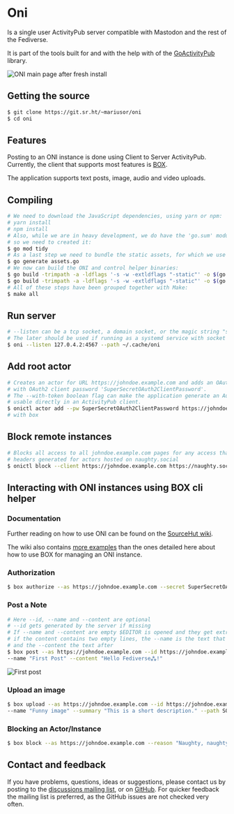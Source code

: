 # Oni

Is a single user ActivityPub server compatible with Mastodon and the rest of the Fediverse.

It is part of the tools built for and with the help with of the [GoActivityPub](https://github.com/go-ap) library.

![ONI main page after fresh install](https://git.sr.ht/~mariusor/go-activitypub-doc/blob/master/oni/img/oni-index.png)

## Getting the source

```sh
$ git clone https://git.sr.ht/~mariusor/oni
$ cd oni
```

## Features

Posting to an ONI instance is done using Client to Server ActivityPub. 
Currently, the client that supports most features is [BOX](https://git.sr.ht/~mariusor/box).

The application supports text posts, image, audio and video uploads.

## Compiling

```sh
# We need to download the JavaScript dependencies, using yarn or npm:
# yarn install
# npm install
# Also, while we are in heavy development, we do have the 'go.sum' module checksum file in the repository,
# so we need to created it:
$ go mod tidy
# As a last step we need to bundle the static assets, for which we use go:generate with the 'esbuilder' API:
$ go generate assets.go
# We now can build the ONI and control helper binaries:
$ go build -trimpath -a -ldflags '-s -w -extldflags "-static"' -o $(go env GOPATH)/bin/oni ./cmd/oni/main.go
$ go build -trimpath -a -ldflags '-s -w -extldflags "-static"' -o $(go env GOPATH)/bin/onictl ./cmd/ctl/main.go
# All of these steps have been grouped together with Make:
$ make all
```

## Run server

```sh
# --listen can be a tcp socket, a domain socket, or the magic string "systemd"
# The later should be used if running as a systemd service with socket activation
$ oni --listen 127.0.4.2:4567 --path ~/.cache/oni 
```

## Add root actor 

```sh
# Creates an actor for URL https://johndoe.example.com and adds an OAuth2 client application with name 'johndoe.example.com'
# with OAuth2 client password 'SuperSecretOAuth2ClientPassword'. 
# The --with-token boolean flag can make the application generate an Authorization header containing a Bearer token 
# usable directly in an ActivityPub client.
$ onictl actor add --pw SuperSecretOAuth2ClientPassword https://johndoe.example.com
# with box
```

## Block remote instances

```sh
# Blocks all access to all johndoe.example.com pages for any access that has requests with Authorization 
# headers generated for actors hosted on naughty.social
$ onictl block --client https://johndoe.example.com https://naughty.social
```

## Interacting with ONI instances using BOX cli helper

### Documentation

Further reading on how to use ONI can be found on
the [SourceHut wiki](https://man.sr.ht/~mariusor/go-activitypub/oni/index.md).

The wiki also contains [more examples](https://man.sr.ht/~mariusor/go-activitypub/oni/box-cli-examples.md) than the ones
detailed here about how to use BOX for managing an ONI instance.

### Authorization

```sh
$ box authorize --as https://johndoe.example.com --secret SuperSecretOAuth2ClientPassword 
```

### Post a Note

```sh
# Here --id, --name and --content are optional
# --id gets generated by the server if missing
# If --name and --content are empty $EDITOR is opened and they get extracted from the result
# if the content contains two empty lines, the --name is the text that precedes them, 
# and the --content the text after
$ box post --as https://johndoe.example.com --id https://johndoe.example.com/posts/first \
--name "First Post" --content "Hello Fediverse⁂!"
```

![First post](https://git.sr.ht/~mariusor/go-activitypub-doc/blob/master/oni/img/oni-first-post.png)

### Upload an image

```sh
$ box upload --as https://johndoe.example.com --id https://johndoe.example.com/uploads/funny \
--name "Funny image" --summary "This is a short description." --path SOME/PATH/funny.jpg
```

### Blocking an Actor/Instance

```sh
$ box block --as https://johndoe.example.com --reason "Naughty, naughty!" https://naughty.social
```

## Contact and feedback

If you have problems, questions, ideas or suggestions, please contact us by posting to
the [discussions mailing list](https://lists.sr.ht/~mariusor/go-activitypub-discuss), or
on [GitHub](https://github.com/mariusor/oni/issues).
For quicker feedback the mailing list is preferred, as the GitHub issues are not checked very often.
